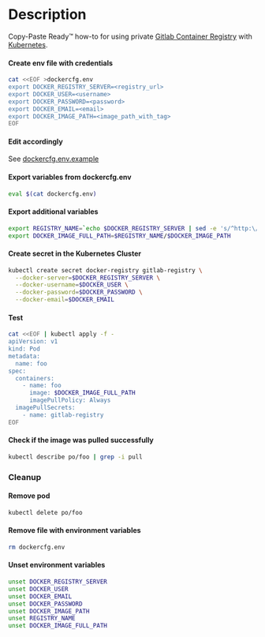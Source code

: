 # Description
Copy-Paste Ready™ how-to for using private [Gitlab Container Registry](https://docs.gitlab.com/ce/user/project/container_registry.html) with [Kubernetes](https://kubernetes.io).

#### Create env file with credentials

```bash
cat <<EOF >dockercfg.env
export DOCKER_REGISTRY_SERVER=<registry_url>
export DOCKER_USER=<username>
export DOCKER_PASSWORD=<password>
export DOCKER_EMAIL=<email>
export DOCKER_IMAGE_PATH=<image_path_with_tag>
EOF
```

#### Edit accordingly
See [dockercfg.env.example](https://github.com/jugatsu/gitlab-registry-kubernetes-secrets-howto/blob/master/dockercfg.env.example)

#### Export variables from dockercfg.env
```bash
eval $(cat dockercfg.env)
```

#### Export additional variables
```bash
export REGISTRY_NAME=`echo $DOCKER_REGISTRY_SERVER | sed -e 's/^http:\/\///g' -e 's/^https:\/\///g'`
export DOCKER_IMAGE_FULL_PATH=$REGISTRY_NAME/$DOCKER_IMAGE_PATH
```

#### Create secret in the Kubernetes Cluster
```bash
kubectl create secret docker-registry gitlab-registry \
  --docker-server=$DOCKER_REGISTRY_SERVER \
  --docker-username=$DOCKER_USER \
  --docker-password=$DOCKER_PASSWORD \
  --docker-email=$DOCKER_EMAIL
```

#### Test
```bash
cat <<EOF | kubectl apply -f -
apiVersion: v1
kind: Pod
metadata:
  name: foo
spec:
  containers:
    - name: foo
      image: $DOCKER_IMAGE_FULL_PATH
      imagePullPolicy: Always
  imagePullSecrets:
    - name: gitlab-registry
EOF
```

#### Check if the image was pulled successfully
```bash
kubectl describe po/foo | grep -i pull
```

### Cleanup
#### Remove pod
```bash
kubectl delete po/foo
```
#### Remove file with environment variables
```bash
rm dockercfg.env
```
#### Unset environment variables
```bash
unset DOCKER_REGISTRY_SERVER
unset DOCKER_USER
unset DOCKER_EMAIL
unset DOCKER_PASSWORD
unset DOCKER_IMAGE_PATH
unset REGISTRY_NAME
unset DOCKER_IMAGE_FULL_PATH
```

